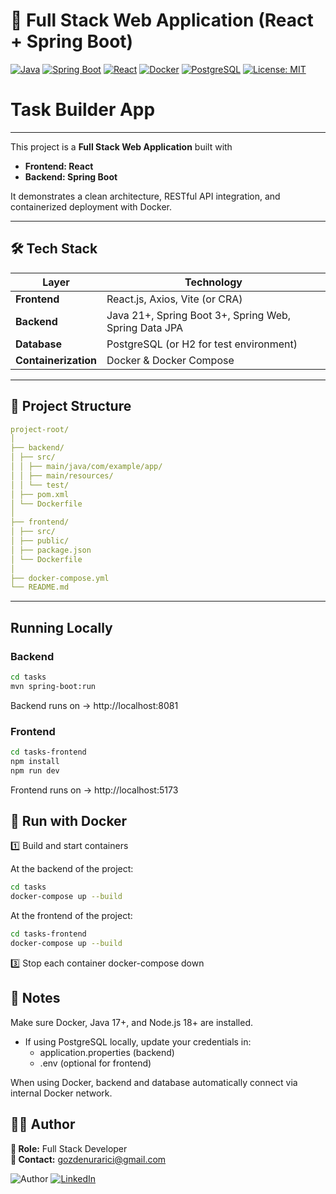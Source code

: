 
# 🌟 Full Stack Web Application (React + Spring Boot)
[![Java](https://img.shields.io/badge/Java-21+-red?logo=java&logoColor=white)](https://www.java.com/)
[![Spring Boot](https://img.shields.io/badge/Spring_Boot-3+-brightgreen?logo=springboot&logoColor=white)](https://spring.io/projects/spring-boot)
[![React](https://img.shields.io/badge/React-18+-61DAFB?logo=react&logoColor=white)](https://react.dev/)
[![Docker](https://img.shields.io/badge/Docker-Ready-blue?logo=docker&logoColor=white)](https://www.docker.com/)
[![PostgreSQL](https://img.shields.io/badge/PostgreSQL-latest-blue?logo=postgresql&logoColor=white)](https://www.postgresql.org/)
[![License: MIT](https://img.shields.io/badge/License-MIT-yellow.svg)](LICENSE)

# Task Builder App

---

This project is a **Full Stack Web Application** built with 
- **Frontend: React** 
- **Backend: Spring Boot**

It demonstrates a clean architecture, RESTful API integration, and containerized deployment with Docker.

---
## 🛠️ Tech Stack

| Layer | Technology                                            |
|-------|-------------------------------------------------------|
| **Frontend** | React.js, Axios, Vite (or CRA)                        |
| **Backend** | Java 21+, Spring Boot 3+, Spring Web, Spring Data JPA |
| **Database** | PostgreSQL (or H2 for test environment)               |
| **Containerization** | Docker & Docker Compose                               |

---

## 📁 Project Structure
```yaml
project-root/
│
├── backend/
│ ├── src/
│ │ ├── main/java/com/example/app/
│ │ ├── main/resources/
│ │ └── test/
│ ├── pom.xml
│ └── Dockerfile
│
├── frontend/
│ ├── src/
│ ├── public/
│ ├── package.json
│ └── Dockerfile
│
├── docker-compose.yml
└── README.md
```
---

## Running Locally

### Backend
```bash
cd tasks
mvn spring-boot:run
```
Backend runs on -> http://localhost:8081

### Frontend
```bash
cd tasks-frontend
npm install
npm run dev
```

Frontend runs on -> http://localhost:5173

## 🐳 Run with Docker 
1️⃣ Build and start containers

At the backend of the project:
```bash
cd tasks
docker-compose up --build
```

At the frontend of the project:
```bash
cd tasks-frontend
docker-compose up --build
```

3️⃣ Stop each container
docker-compose down


## 🚀 Notes

Make sure Docker, Java 17+, and Node.js 18+ are installed.

- If using PostgreSQL locally, update your credentials in:
    - application.properties (backend)
    - .env (optional for frontend)

When using Docker, backend and database automatically connect via internal Docker network.

## 👩‍💻 Author
**💼 Role:** Full Stack Developer  
**📧 Contact:** gozdenurarici@gmail.com

![Author](https://img.shields.io/badge/By-Gözde_Yıldız-lightpink?style=flat&logo=spring&logoColor=white)
[![LinkedIn](https://img.shields.io/badge/LinkedIn-Profile-blue?logo=linkedin&style=flat-square)](https://www.linkedin.com/in/gozdenurarici/)



